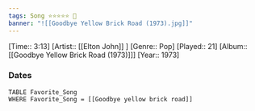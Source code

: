 ```yaml
---
tags: Song ⭐⭐⭐⭐⭐ 💛
banner: "![[Goodbye Yellow Brick Road (1973).jpg]]"
---
```

[Time:: 3:13]
[Artist:: [[Elton John]] ]
[Genre:: Pop]
[Played:: 21]
[Album:: [[Goodbye Yellow Brick Road (1973)]]]
[Year:: 1973]
### Dates
````dataview
TABLE Favorite_Song
WHERE Favorite_Song = [[Goodbye yellow brick road]]
````